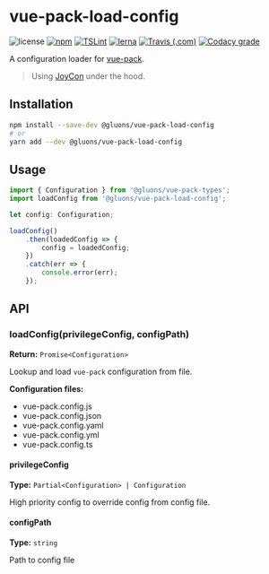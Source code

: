 # vue-pack-load-config
![license](https://img.shields.io/github/license/gluons/vue-pack.svg?style=flat-square)
[![npm](https://img.shields.io/npm/v/@gluons/vue-pack-load-config.svg?style=flat-square)](https://www.npmjs.com/package/@gluons/vue-pack-load-config)
[![TSLint](https://img.shields.io/badge/TSLint-gluons-15757B.svg?style=flat-square)](https://github.com/gluons/tslint-config-gluons)
[![lerna](https://img.shields.io/badge/maintained%20with-lerna-cc00ff.svg?style=flat-square)](https://lernajs.io/)
[![Travis (.com)](https://img.shields.io/travis/com/gluons/vue-pack.svg?style=flat-square)](https://travis-ci.com/gluons/vue-pack)
[![Codacy grade](https://img.shields.io/codacy/grade/98523b5b7cd7435a8c71b296e84522f8.svg?style=flat-square)](https://www.codacy.com/app/gluons/vue-pack)

A configuration loader for [vue-pack](https://github.com/gluons/vue-pack).

> Using [JoyCon](https://github.com/egoist/joycon) under the hood.

## Installation

```bash
npm install --save-dev @gluons/vue-pack-load-config
# or
yarn add --dev @gluons/vue-pack-load-config
```

## Usage

```ts
import { Configuration } from '@gluons/vue-pack-types';
import loadConfig from '@gluons/vue-pack-load-config';

let config: Configuration;

loadConfig()
	.then(loadedConfig => {
		config = loadedConfig;
	})
	.catch(err => {
		console.error(err);
	});
```

## API

### loadConfig(privilegeConfig, configPath)
**Return:** `Promise<Configuration>`

Lookup and load `vue-pack` configuration from file.

**Configuration files:**
- vue-pack.config.js
- vue-pack.config.json
- vue-pack.config.yaml
- vue-pack.config.yml
- vue-pack.config.ts

#### privilegeConfig
**Type:** `Partial<Configuration> | Configuration`

High priority config to override config from config file.

#### configPath
**Type:** `string`

Path to config file
